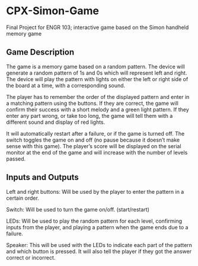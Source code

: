 # CPX-Simon-Game
Final Project for ENGR 103; interactive game based on the Simon handheld memory game

## Game Description

The game is a memory game based on a random pattern. The device will generate a random pattern of 1s and 0s which will represent left and right. The device will play the pattern with lights on either the left or right side of the board at a time, with a corresponding sound.

The player has to remember the order of the displayed pattern and enter in a matching pattern using the buttons. If they are correct, the game will confirm their success with a short melody and a green light pattern. If they enter any part wrong, or take too long, the game will tell them with a different sound and display of red lights. 

It will automatically restart after a failure, or if the game is turned off. The switch toggles the game on and off (no pause because it doesn’t make sense with this game). The player’s score will be displayed on the serial monitor at the end of the game and will increase with the number of levels passed.

## Inputs and Outputs

Left and right buttons: Will be used by the player to enter the pattern in a certain order.

Switch: Will be used to turn the game on/off. (start/restart)

LEDs: Will be used to play the random pattern for each level, confirming inputs from the player, and playing a pattern when the game ends due to a failure.

Speaker: This will be used with the LEDs to indicate each part of the pattern and which button is pressed. It will also tell the player if they got the answer correct or incorrect.
